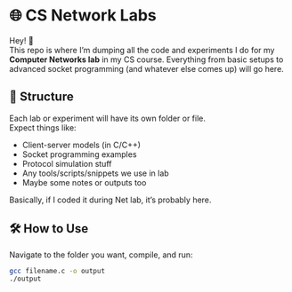# 🌐 CS Network Labs

Hey! 👋  
This repo is where I’m dumping all the code and experiments I do for my **Computer Networks lab** in my CS course. Everything from basic setups to advanced socket programming (and whatever else comes up) will go here.

## 📁 Structure

Each lab or experiment will have its own folder or file.  
Expect things like:

- Client-server models (in C/C++)
- Socket programming examples
- Protocol simulation stuff
- Any tools/scripts/snippets we use in lab
- Maybe some notes or outputs too

Basically, if I coded it during Net lab, it’s probably here.

## 🛠 How to Use

Navigate to the folder you want, compile, and run:

```bash
gcc filename.c -o output
./output